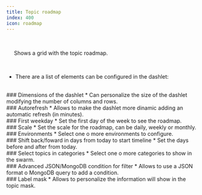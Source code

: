 ```yaml
---
title: Topic roadmap
index: 400
icon: roadmap
---
```


    
<br />

<img src="/static/images/icons/roadmap.png" height="16px" width="16px" /> Shows a grid with the topic roadmap.

<br />

* There are a list of elements can be configured in the dashlet:

<br />
### Dimensions of the dashlet
* Can personalize the size of the dashlet modifying the number of columns and rows.

<br />
### Autorefresh
* Allows to make the dashlet more dinamic adding an automatic refresh (in minutes).


<br />
###  First weekday  
* Set the first day of the week to see the roadmap.

<br />
### Scale
* Set the scale for the roadmap, can be daily, weekly or monthly.

<br />
### Environments
* Select one o more environments to configure.

<br />
### Shift back/foward in days from today to start timeline
* Set the days before and after from today.

<br />
### Select topics in categories
* Select one o more categories to show in the swarm.


<br />
### Advanced JSON/MongoDB condition for filter
* Allows to use a JSON format o MongoDB query to add a condition. 


<br />
### Label mask
* Allows to personalize the information will show in the topic mask.